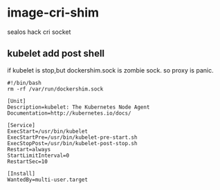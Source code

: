 # image-cri-shim

sealos hack cri socket

## kubelet add post shell

if kubelet is stop,but dockershim.sock is zombie sock. so proxy is panic.

```shell
#!/bin/bash
rm -rf /var/run/dockershim.sock
```


```
[Unit]
Description=kubelet: The Kubernetes Node Agent
Documentation=http://kubernetes.io/docs/

[Service]
ExecStart=/usr/bin/kubelet
ExecStartPre=/usr/bin/kubelet-pre-start.sh
ExecStopPost=/usr/bin/kubelet-post-stop.sh
Restart=always
StartLimitInterval=0
RestartSec=10

[Install]
WantedBy=multi-user.target

```
